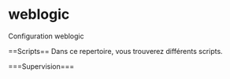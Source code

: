 # weblogic
Configuration weblogic

==Scripts==
Dans ce repertoire, vous trouverez différents scripts. 

===Supervision===

